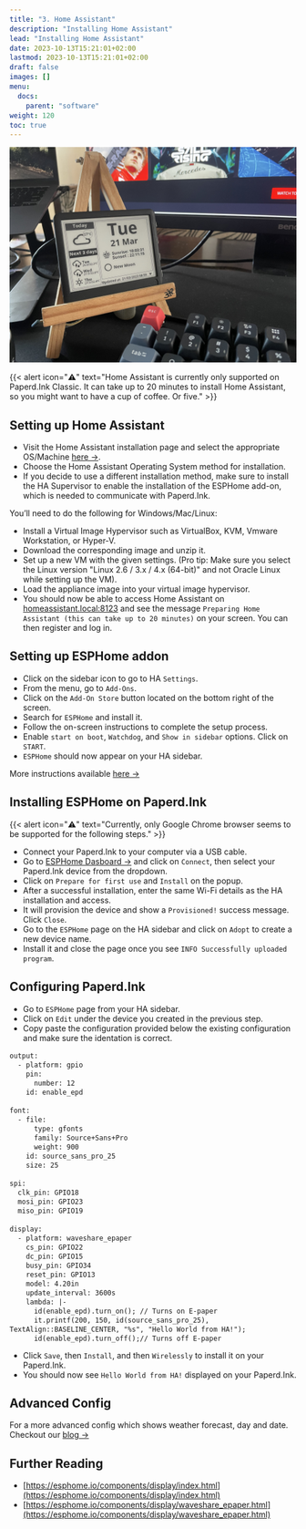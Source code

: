 ```yaml
---
title: "3. Home Assistant"
description: "Installing Home Assistant"
lead: "Installing Home Assistant"
date: 2023-10-13T15:21:01+02:00
lastmod: 2023-10-13T15:21:01+02:00
draft: false
images: []
menu:
  docs:
    parent: "software"
weight: 120
toc: true
---
```

<img src="/images/blog/home_assistant/paperd_ink_home_assistant_2.jpg" width="600">

{{< alert icon="⚠️" text="Home Assistant is currently only supported on Paperd.Ink Classic. It can take up to 20 minutes to install Home Assistant, so you might want to have a cup of coffee. Or five." >}}

## Setting up Home Assistant
- Visit the Home Assistant installation page and select the appropriate OS/Machine [here →](https://www.home-assistant.io/installation/).
- Choose the Home Assistant Operating System method for installation.
- If you decide to use a different installation method, make sure to install the HA Supervisor to enable the installation of the ESPHome add-on, which is needed to communicate with Paperd.Ink.

You’ll need to do the following for Windows/Mac/Linux:
- Install a Virtual Image Hypervisor such as VirtualBox, KVM, Vmware Workstation, or Hyper-V.
- Download the corresponding image and unzip it.
- Set up a new VM with the given settings. (Pro tip: Make sure you select the Linux version "Linux 2.6 / 3.x / 4.x (64-bit)" and not Oracle Linux while setting up the VM).
- Load the appliance image into your virtual image hypervisor.
- You should now be able to access Home Assistant on [homeassistant.local:8123](http://homeassistant.local:8123) and see the message `Preparing Home Assistant (this can take up to 20 minutes)` on your screen. You can then register and log in. 


## Setting up ESPHome addon
- Click on the sidebar icon to go to HA `Settings`.
- From the menu, go to `Add-Ons`.
- Click on the `Add-On Store` button located on the bottom right of the screen.
- Search for `ESPHome` and install it.
- Follow the on-screen instructions to complete the setup process.
- Enable `start on boot`, `Watchdog`, and `Show in sidebar` options. Click on `START`.
- `ESPHome` should now appear on your HA sidebar.

More instructions available [here →](https://www.home-assistant.io/integrations/esphome/)

## Installing ESPHome on Paperd.Ink
{{< alert icon="⚠️" text="Currently, only Google Chrome browser seems to be supported for the following steps." >}}

- Connect your Paperd.Ink to your computer via a USB cable.
- Go to [ESPHome Dasboard →](https://web.esphome.io/?dashboard_wizard) and click on `Connect`, then select your Paperd.Ink device from the dropdown.
- Click on `Prepare for first use` and `Install` on the popup.
- After a successful installation, enter the same Wi-Fi details as the HA installation and access.
- It will provision the device and show a `Provisioned!` success message. Click `Close`.
- Go to the `ESPHome` page on the HA sidebar and click on `Adopt` to create a new device name.
- Install it and close the page once you see `INFO Successfully uploaded program`.


## Configuring Paperd.Ink
- Go to `ESPHome` page from your HA sidebar.
- Click on `Edit` under the device you created in the previous step.
- Copy paste the configuration provided below the existing configuration and make sure the identation is correct. 
```
output:
  - platform: gpio
    pin:
      number: 12
    id: enable_epd

font:
  - file:
      type: gfonts
      family: Source+Sans+Pro
      weight: 900
    id: source_sans_pro_25
    size: 25

spi:
  clk_pin: GPIO18
  mosi_pin: GPIO23
  miso_pin: GPIO19

display:
  - platform: waveshare_epaper
    cs_pin: GPIO22
    dc_pin: GPIO15
    busy_pin: GPIO34
    reset_pin: GPIO13
    model: 4.20in
    update_interval: 3600s
    lambda: |-
      id(enable_epd).turn_on(); // Turns on E-paper
      it.printf(200, 150, id(source_sans_pro_25), TextAlign::BASELINE_CENTER, "%s", "Hello World from HA!");
      id(enable_epd).turn_off();// Turns off E-paper
```
- Click `Save`, then `Install`, and then `Wirelessly` to install it on your Paperd.Ink.
- You should now see `Hello World from HA!` displayed on your Paperd.Ink.

## Advanced Config
For a more advanced config which shows weather forecast, day and date. Checkout our [blog →](https://docs.paperd.ink/blog/home-assistant-weather/)

## Further Reading
- [https://esphome.io/components/display/index.html](https://esphome.io/components/display/index.html)
- [https://esphome.io/components/display/waveshare_epaper.html](https://esphome.io/components/display/waveshare_epaper.html)

